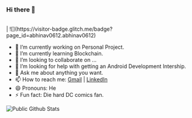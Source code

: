 ### Hi there 👋

<!--
**abhinav0612/abhinav0612** is a ✨ _special_ ✨ repository because its `README.md` (this file) appears on your GitHub profile.

Here are some ideas to get you started:
-->

<br/>
<!--
<a href="https://twitter.com/devtronku">
  <img align="left" alt="" width="22px" src="https://cdn.jsdelivr.net/n<!--pm/simple-icons@v3/icons/twitter.svg" />
</a>  <a href="">
  <img align="left" alt="" width="22px" src="https://cdn.jsdelivr.net/npm/simple-icons@v3/icons/linkedin.svg" />
</a>   <a href="">
  <img align="left" alt="" width="22px" src="https://cdn.jsdelivr.net/npm/simple-icons@v3/icons/telegram.svg" />
</a> 
-->
| ![](https://visitor-badge.glitch.me/badge?page_id=abhinav0612.abhinav0612)  

<br/>

- 🔭 I’m currently working on Personal Project.
- 🌱 I’m currently learning Blockchain.
- 👯 I’m looking to collaborate on ...
- 🤔 I’m looking for help with getting an Android Development Intership.
- 💬 Ask me about anything you want.
- 📫 How to reach me: [Gmail](mailto:abhinav.s0612@gmai.com) | [LinkedIn](https://www.linkedin.com/in/abhinavsingh0612)
- 😄 Pronouns: He
- ⚡ Fun fact: Die hard DC comics fan.

![Public Github Stats](https://github-readme-stats.vercel.app/api?username=abhinav0612&show_icons=true&hide_border=true)
